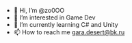 - 👋 Hi, I’m @zo0OO
- 👀 I’m interested in Game Dev
- 🌱 I’m currently learning C# and Unity
- 📫 How to reach me gara.desert@bk.ru

<!---
zo0OO/zo0OO is a ✨ special ✨ repository because its `README.md` (this file) appears on your GitHub profile.
You can click the Preview link to take a look at your changes.
--->
